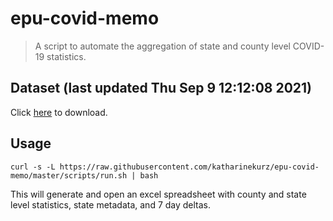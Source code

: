 # epu-covid-memo

> A script to automate the aggregation of state and county level COVID-19 statistics.

<!-- tmpl start -->

## Dataset (last updated Thu Sep  9 12:12:08 2021)

Click [here](https://covid-artifacts.s3.amazonaws.com/records/2021-9-9-12128-covid_artifact.xls) to download.

<!-- tmpl end -->

## Usage

```
curl -s -L https://raw.githubusercontent.com/katharinekurz/epu-covid-memo/master/scripts/run.sh | bash
```

This will generate and open an excel spreadsheet with county and state level statistics, state metadata, and 7 day deltas.